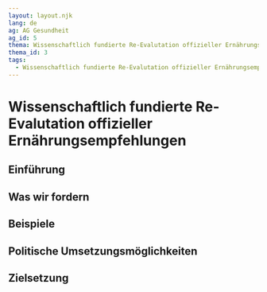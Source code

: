 ```yaml
---
layout: layout.njk
lang: de
ag: AG Gesundheit
ag_id: 5
thema: Wissenschaftlich fundierte Re-Evalutation offizieller Ernährungsempfehlungen
thema_id: 3
tags:
  - Wissenschaftlich fundierte Re-Evalutation offizieller Ernährungsempfehlungen
---
```

# Wissenschaftlich fundierte Re-Evalutation offizieller Ernährungsempfehlungen

## Einführung


## Was wir fordern


## Beispiele


## Politische Umsetzungsmöglichkeiten


## Zielsetzung

